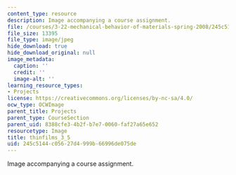 ```yaml
---
content_type: resource
description: Image accompanying a course assignment.
file: /courses/3-22-mechanical-behavior-of-materials-spring-2008/245c5144c05627d4999b66996de075de_thinfilms_3_5.jpg
file_size: 13395
file_type: image/jpeg
hide_download: true
hide_download_original: null
image_metadata:
  caption: ''
  credit: ''
  image-alt: ''
learning_resource_types:
- Projects
license: https://creativecommons.org/licenses/by-nc-sa/4.0/
ocw_type: OCWImage
parent_title: Projects
parent_type: CourseSection
parent_uid: 8388cfe3-4b2f-b7e7-0060-faf27a65e652
resourcetype: Image
title: thinfilms_3_5
uid: 245c5144-c056-27d4-999b-66996de075de
---
```

Image accompanying a course assignment.